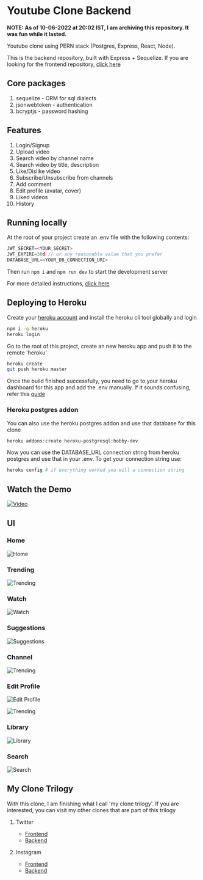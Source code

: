# Youtube Clone Backend

**NOTE: As of 10-06-2022 at 20:02 IST, I am archiving this repository. It was fun while it lasted.**

Youtube clone using PERN stack (Postgres, Express, React, Node). 

This is the backend repository, built with Express + Sequelize. If you are looking for the frontend repository, [click here](https://github.com/manikandanraji/youtubeclone-frontend)

## Core packages

1. sequelize - ORM for sql dialects
2. jsonwebtoken - authentication
3. bcryptjs - password hashing

## Features

1. Login/Signup
2. Upload video
3. Search video by channel name
4. Search video by title, description
5. Like/Dislike video
6. Subscribe/Unsubscribe from channels
7. Add comment
8. Edit profile (avatar, cover)
9. Liked videos
10. History

## Running locally

At the root of your project create an .env file with the following contents:

```javascript
JWT_SECRET=<YOUR_SECRET>
JWT_EXPIRE=30d // or any reasonable value that you prefer
DATABASE_URL=<YOUR_DB_CONNECTION_URI>
```

Then run <code>npm i</code> and <code>npm run dev</code> to start the development server

For more detailed instructions, [click here](https://github.com/manikandanraji/youtubeclone-frontend/wiki)


## Deploying to Heroku

Create your [heroku account](https://signup.heroku.com/) and install the heroku cli tool globally and login

```bash
npm i -g heroku
heroku login
```

Go to the root of this project, create an new heroku app and push it to the remote 'heroku'

```bash
heroku create
git push heroku master
```

Once the build finished successfully, you need to go to your heroku dashboard for this app and add the .env manually. If it
sounds confusing, refer this [guide](https://devcenter.heroku.com/articles/config-vars#using-the-heroku-dashboard)

### Heroku postgres addon

You can also use the heroku postgres addon and use that database for this clone

```bash
heroku addons:create heroku-postgresql:hobby-dev
```

Now you can use the DATABASE_URL connection string from heroku postgres and use that in your .env. To get your connection string use:

```bash
heroku config # if everything worked you will a connection string
```

## Watch the Demo

[![Video](screenshots/video.png)](https://youtu.be/wHLurtOnmyM "Youtube Clone Demo")

## UI

### Home

![Home](screenshots/home.png)

### Trending

![Trending](screenshots/trending.png)

### Watch

![Watch](screenshots/video.png)

### Suggestions
![Suggestions](screenshots/suggestions.png)

### Channel

![Trending](screenshots/profile.png)

### Edit Profile

![Edit Profile](screenshots/edit_profile.png)

![Trending](screenshots/profile_channels.png)

### Library

![Library](screenshots/library.png)

### Search

![Search](screenshots/search_results.png)

## My Clone Trilogy

With this clone, I am finishing what I call 'my clone trilogy'. If you are interested, you can visit my other clones that are part of this trilogy

1. Twitter

   - [Frontend](https://github.com/manikandanraji/twitter-clone-frontend)
   - [Backend](https://github.com/manikandanraji/twitter-clone-frontend)

2. Instagram
   - [Frontend](https://github.com/manikandanraji/instaclone-frontend)
   - [Backend](https://github.com/manikandanraji/instaclone-backend)
